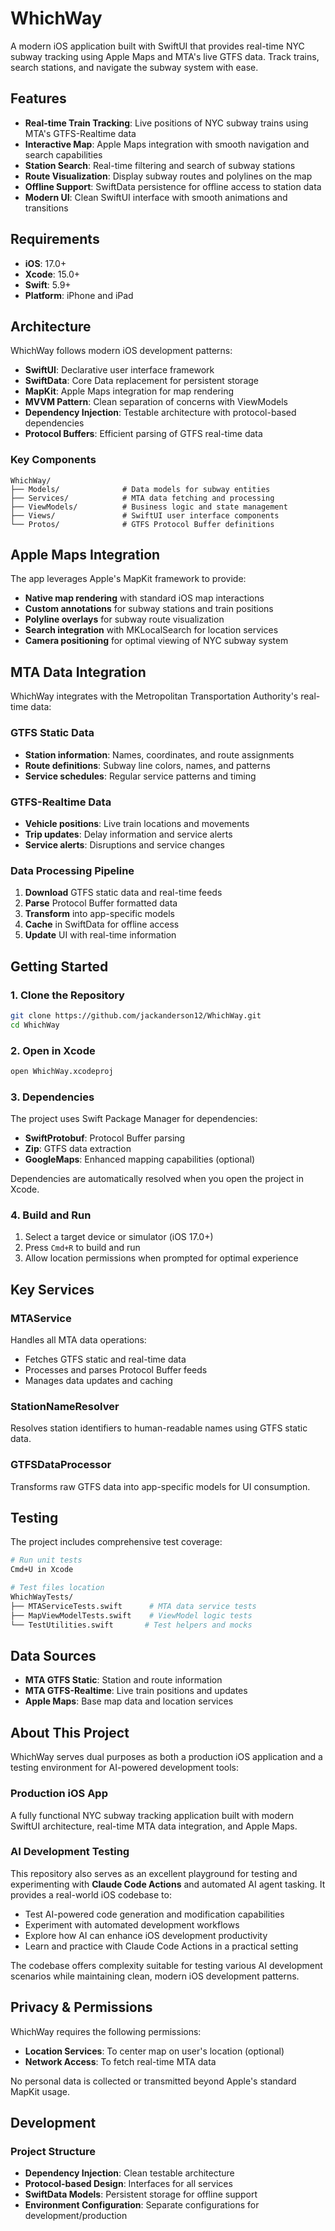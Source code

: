 # WhichWay

A modern iOS application built with SwiftUI that provides real-time NYC subway tracking using Apple Maps and MTA's live GTFS data. Track trains, search stations, and navigate the subway system with ease.

## Features

- **Real-time Train Tracking**: Live positions of NYC subway trains using MTA's GTFS-Realtime data
- **Interactive Map**: Apple Maps integration with smooth navigation and search capabilities
- **Station Search**: Real-time filtering and search of subway stations
- **Route Visualization**: Display subway routes and polylines on the map
- **Offline Support**: SwiftData persistence for offline access to station data
- **Modern UI**: Clean SwiftUI interface with smooth animations and transitions

## Requirements

- **iOS**: 17.0+
- **Xcode**: 15.0+
- **Swift**: 5.9+
- **Platform**: iPhone and iPad

## Architecture

WhichWay follows modern iOS development patterns:

- **SwiftUI**: Declarative user interface framework
- **SwiftData**: Core Data replacement for persistent storage
- **MapKit**: Apple Maps integration for map rendering
- **MVVM Pattern**: Clean separation of concerns with ViewModels
- **Dependency Injection**: Testable architecture with protocol-based dependencies
- **Protocol Buffers**: Efficient parsing of GTFS real-time data

### Key Components

```
WhichWay/
├── Models/              # Data models for subway entities
├── Services/            # MTA data fetching and processing
├── ViewModels/          # Business logic and state management
├── Views/               # SwiftUI user interface components
└── Protos/              # GTFS Protocol Buffer definitions
```

## Apple Maps Integration

The app leverages Apple's MapKit framework to provide:

- **Native map rendering** with standard iOS map interactions
- **Custom annotations** for subway stations and train positions
- **Polyline overlays** for subway route visualization
- **Search integration** with MKLocalSearch for location services
- **Camera positioning** for optimal viewing of NYC subway system

## MTA Data Integration

WhichWay integrates with the Metropolitan Transportation Authority's real-time data:

### GTFS Static Data
- **Station information**: Names, coordinates, and route assignments
- **Route definitions**: Subway line colors, names, and patterns
- **Service schedules**: Regular service patterns and timing

### GTFS-Realtime Data
- **Vehicle positions**: Live train locations and movements
- **Trip updates**: Delay information and service alerts
- **Service alerts**: Disruptions and service changes

### Data Processing Pipeline
1. **Download** GTFS static data and real-time feeds
2. **Parse** Protocol Buffer formatted data
3. **Transform** into app-specific models
4. **Cache** in SwiftData for offline access
5. **Update** UI with real-time information

## Getting Started

### 1. Clone the Repository
```bash
git clone https://github.com/jackanderson12/WhichWay.git
cd WhichWay
```

### 2. Open in Xcode
```bash
open WhichWay.xcodeproj
```

### 3. Dependencies
The project uses Swift Package Manager for dependencies:
- **SwiftProtobuf**: Protocol Buffer parsing
- **Zip**: GTFS data extraction
- **GoogleMaps**: Enhanced mapping capabilities (optional)

Dependencies are automatically resolved when you open the project in Xcode.

### 4. Build and Run
1. Select a target device or simulator (iOS 17.0+)
2. Press `Cmd+R` to build and run
3. Allow location permissions when prompted for optimal experience

## Key Services

### MTAService
Handles all MTA data operations:
- Fetches GTFS static and real-time data
- Processes and parses Protocol Buffer feeds
- Manages data updates and caching

### StationNameResolver
Resolves station identifiers to human-readable names using GTFS static data.

### GTFSDataProcessor
Transforms raw GTFS data into app-specific models for UI consumption.

## Testing

The project includes comprehensive test coverage:

```bash
# Run unit tests
Cmd+U in Xcode

# Test files location
WhichWayTests/
├── MTAServiceTests.swift      # MTA data service tests
├── MapViewModelTests.swift    # ViewModel logic tests
└── TestUtilities.swift       # Test helpers and mocks
```

## Data Sources

- **MTA GTFS Static**: Station and route information
- **MTA GTFS-Realtime**: Live train positions and updates
- **Apple Maps**: Base map data and location services

## About This Project

WhichWay serves dual purposes as both a production iOS application and a testing environment for AI-powered development tools:

### Production iOS App
A fully functional NYC subway tracking application built with modern SwiftUI architecture, real-time MTA data integration, and Apple Maps.

### AI Development Testing
This repository also serves as an excellent playground for testing and experimenting with **Claude Code Actions** and automated AI agent tasking. It provides a real-world iOS codebase to:

- Test AI-powered code generation and modification capabilities
- Experiment with automated development workflows  
- Explore how AI can enhance iOS development productivity
- Learn and practice with Claude Code Actions in a practical setting

The codebase offers complexity suitable for testing various AI development scenarios while maintaining clean, modern iOS development patterns.

## Privacy & Permissions

WhichWay requires the following permissions:
- **Location Services**: To center map on user's location (optional)
- **Network Access**: To fetch real-time MTA data

No personal data is collected or transmitted beyond Apple's standard MapKit usage.

## Development

### Project Structure
- **Dependency Injection**: Clean testable architecture
- **Protocol-based Design**: Interfaces for all services
- **SwiftData Models**: Persistent storage for offline support
- **Environment Configuration**: Separate configurations for development/production
